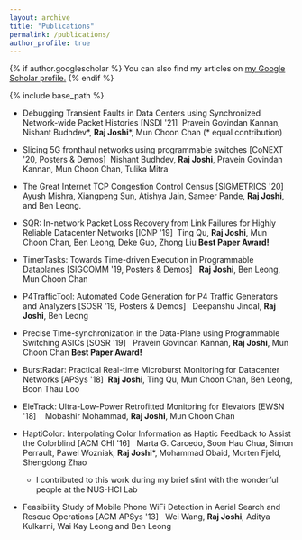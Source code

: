 ```yaml
---
layout: archive
title: "Publications"
permalink: /publications/
author_profile: true
---
```


{% if author.googlescholar %}
  You can also find my articles on <u><a href="{{author.googlescholar}}">my Google Scholar profile</a>.</u>
{% endif %}

{% include base_path %}

<!-- {% for post in site.publications reversed %}
  {% include archive-single.html %}
{% endfor %} -->

* Debugging Transient Faults in Data Centers using Synchronized Network-wide Packet Histories [NSDI '21] 
  Pravein Govindan Kannan, Nishant Budhdev*, **Raj Joshi***, Mun Choon Chan
  (* equal contribution)

* Slicing 5G fronthaul networks using programmable switches [CoNEXT '20, Posters & Demos] 
  Nishant Budhdev, **Raj Joshi**, Pravein Govindan Kannan, Mun Choon Chan, Tulika Mitra

* The Great Internet TCP Congestion Control Census [SIGMETRICS '20]  
  Ayush Mishra, Xiangpeng Sun, Atishya Jain, Sameer Pande, **Raj Joshi**, and Ben Leong. 

* SQR: In-network Packet Loss Recovery from Link Failures for Highly Reliable Datacenter Networks [ICNP '19] 
  Ting Qu, **Raj Joshi**, Mun Choon Chan, Ben Leong, Deke Guo, Zhong Liu
  **Best Paper Award!**

* TimerTasks: Towards Time-driven Execution in Programmable Dataplanes [SIGCOMM '19, Posters & Demos]  
  **Raj Joshi**, Ben Leong, Mun Choon Chan

* P4TrafficTool: Automated Code Generation for P4 Traffic Generators and Analyzers [SOSR '19, Posters & Demos]  
  Deepanshu Jindal, **Raj Joshi**, Ben Leong

* Precise Time-synchronization in the Data-Plane using Programmable Switching ASICs [SOSR '19]  
  Pravein Govindan Kannan, **Raj Joshi**, Mun Choon Chan
  **Best Paper Award!**

* BurstRadar: Practical Real-time Microburst Monitoring for Datacenter Networks [APSys '18] 
  **Raj Joshi**, Ting Qu, Mun Choon Chan, Ben Leong, Boon Thau Loo

* EleTrack: Ultra-Low-Power Retrofitted Monitoring for Elevators [EWSN '18]   
  Mobashir Mohammad, **Raj Joshi**, Mun Choon Chan

* HaptiColor: Interpolating Color Information as Haptic Feedback to Assist the Colorblind [ACM CHI '16]  
  Marta G. Carcedo, Soon Hau Chua, Simon Perrault, Pawel Wozniak, **Raj Joshi***, Mohammad Obaid, Morten Fjeld, Shengdong Zhao
  * I contributed to this work during my brief stint with the wonderful people at the NUS-HCI Lab

* Feasibility Study of Mobile Phone WiFi Detection in Aerial Search and Rescue Operations [ACM APSys '13]  
  Wei Wang, **Raj Joshi**, Aditya Kulkarni, Wai Kay Leong and Ben Leong
